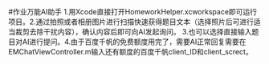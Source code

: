 #作业万能AI助手 1.用Xcode直接打开HomeworkHelper.xcworkspace即可运行项目。2.通过拍照或者相册图片进行扫描快速获得题目文本（选择照片后可进行适当裁剪去除干扰内容），确认内容后即可向AI发起询问。 3.也可以选择直接输入题目对AI进行提问。4.由于百度千帆的免费额度用完了，需要AI正常回复需要在EMChatViewController.m输入还有额度的百度千帆client_ID和client_screct。
